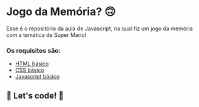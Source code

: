 # Jogo da Memória? 🙃

Esse é o repositório da aula de Javascript, na qual fiz um jogo da memória com a temática de Super Mario! 

### Os requisitos são:

* [HTML básico](https://www.w3schools.com/html/)
* [CSS básico](https://developer.mozilla.org/pt-BR/docs/Web/CSS)
* [Javascript básico](https://developer.mozilla.org/pt-BR/docs/Web/JavaScript)
 

## 🚀 Let's code! 🚀